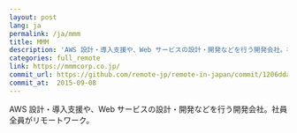 ```yaml
---
layout: post
lang: ja
permalink: /ja/mmm
title: MMM
description: 'AWS 設計・導入支援や、Web サービスの設計・開発などを行う開発会社。社員全員がリモートワーク。'
categories: full_remote
link: https://mmmcorp.co.jp/
commit_url: https://github.com/remote-jp/remote-in-japan/commit/1206dda42e957637d50f9781dddbbf168e541308
commit_at:  2015-09-08
---
```


<p>AWS 設計・導入支援や、Web サービスの設計・開発などを行う開発会社。社員全員がリモートワーク。</p>
